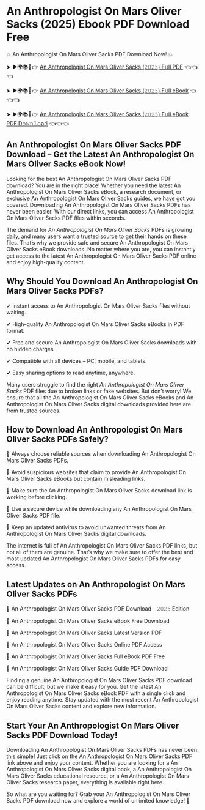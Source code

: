 # An Anthropologist On Mars Oliver Sacks (2025) Ebook PDF Download Free

💥 An Anthropologist On Mars Oliver Sacks PDF Download Now! 💥

➤ ►🌍📚📱👉 [An Anthropologist On Mars Oliver Sacks (𝟸𝟶𝟸𝟻) F𝚞ll PDF](https://getpdf.xyz/an-anthropologist-on-mars-oliver-sacks) 👈👈👈


➤ ►🌍📚📱👉 [An Anthropologist On Mars Oliver Sacks (𝟸𝟶𝟸𝟻) F𝚞ll eBook](https://getpdf.xyz/an-anthropologist-on-mars-oliver-sacks) 👈👈👈


➤ ►🌍📚📱👉 [An Anthropologist On Mars Oliver Sacks (𝟸𝟶𝟸𝟻) F𝚞ll eBook PDF D𝚘𝚠𝚗𝚕𝚘a𝚍](https://getpdf.xyz/an-anthropologist-on-mars-oliver-sacks) 👈👈👈


## An Anthropologist On Mars Oliver Sacks PDF Download – Get the Latest An Anthropologist On Mars Oliver Sacks eBook Now!

Looking for the best An Anthropologist On Mars Oliver Sacks PDF download? You are in the right place! Whether you need the latest An Anthropologist On Mars Oliver Sacks eBook, a research document, or exclusive An Anthropologist On Mars Oliver Sacks guides, we have got you covered. Downloading An Anthropologist On Mars Oliver Sacks PDFs has never been easier. With our direct links, you can access An Anthropologist On Mars Oliver Sacks PDF files within seconds.

The demand for *An Anthropologist On Mars Oliver Sacks* PDFs is growing daily, and many users want a trusted source to get their hands on these files. That’s why we provide safe and secure An Anthropologist On Mars Oliver Sacks eBook downloads. No matter where you are, you can instantly get access to the latest An Anthropologist On Mars Oliver Sacks PDF online and enjoy high-quality content.

## Why Should You Download An Anthropologist On Mars Oliver Sacks PDFs?

✔ Instant access to An Anthropologist On Mars Oliver Sacks files without waiting.

✔ High-quality An Anthropologist On Mars Oliver Sacks eBooks in PDF format.

✔ Free and secure An Anthropologist On Mars Oliver Sacks downloads with no hidden charges.

✔ Compatible with all devices – PC, mobile, and tablets.

✔ Easy sharing options to read anytime, anywhere.

Many users struggle to find the right *An Anthropologist On Mars Oliver Sacks* PDF files due to broken links or fake websites. But don’t worry! We ensure that all the An Anthropologist On Mars Oliver Sacks eBooks and An Anthropologist On Mars Oliver Sacks digital downloads provided here are from trusted sources.

## How to Download An Anthropologist On Mars Oliver Sacks PDFs Safely?

📌 Always choose reliable sources when downloading An Anthropologist On Mars Oliver Sacks PDFs.

📌 Avoid suspicious websites that claim to provide An Anthropologist On Mars Oliver Sacks eBooks but contain misleading links.

📌 Make sure the An Anthropologist On Mars Oliver Sacks download link is working before clicking.

📌 Use a secure device while downloading any An Anthropologist On Mars Oliver Sacks PDF file.

📌 Keep an updated antivirus to avoid unwanted threats from An Anthropologist On Mars Oliver Sacks digital downloads.

The internet is full of An Anthropologist On Mars Oliver Sacks PDF links, but not all of them are genuine. That’s why we make sure to offer the best and most updated An Anthropologist On Mars Oliver Sacks PDFs for easy access.

## Latest Updates on An Anthropologist On Mars Oliver Sacks PDFs

🔹 An Anthropologist On Mars Oliver Sacks PDF Download – 𝟸𝟶𝟸𝟻 Edition

🔹 An Anthropologist On Mars Oliver Sacks eBook Free Download

🔹 An Anthropologist On Mars Oliver Sacks Latest Version PDF

🔹 An Anthropologist On Mars Oliver Sacks Online PDF Access

🔹 An Anthropologist On Mars Oliver Sacks Full eBook PDF Free

🔹 An Anthropologist On Mars Oliver Sacks Guide PDF Download

Finding a genuine An Anthropologist On Mars Oliver Sacks PDF download can be difficult, but we make it easy for you. Get the latest An Anthropologist On Mars Oliver Sacks eBook PDF with a single click and enjoy reading anytime. Stay updated with the most recent An Anthropologist On Mars Oliver Sacks content and explore new information.

## Start Your An Anthropologist On Mars Oliver Sacks PDF Download Today!

Downloading An Anthropologist On Mars Oliver Sacks PDFs has never been this simple! Just click on the An Anthropologist On Mars Oliver Sacks PDF link above and enjoy your content. Whether you are looking for a An Anthropologist On Mars Oliver Sacks digital book, a An Anthropologist On Mars Oliver Sacks educational resource, or a An Anthropologist On Mars Oliver Sacks research paper, everything is available right here.

So what are you waiting for? Grab your An Anthropologist On Mars Oliver Sacks PDF download now and explore a world of unlimited knowledge! 🚀